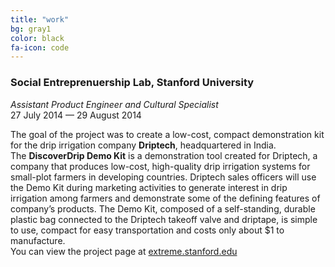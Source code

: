```yaml
---
title: "work"
bg: gray1
color: black
fa-icon: code
---
```

<h3>Social Entreprenuership Lab, Stanford University</h3>

*Assistant Product Engineer and Cultural Specialist* <br /> 27 July 2014 &mdash; 29 August 2014

The goal of the project was to create a low-cost, compact demonstration kit for the drip irrigation company <strong>Driptech</strong>, headquartered in India. The <strong>DiscoverDrip Demo Kit</strong> is a demonstration tool created for Driptech, a company that produces low-cost, high-quality drip irrigation systems for small-plot farmers in developing countries. Driptech sales officers will use the Demo Kit during marketing activities to generate interest in drip irrigation among farmers and demonstrate some of the defining features of company’s products. The Demo Kit, composed of a self-standing, durable plastic bag connected to the Driptech takeoff valve and driptape, is simple to use, compact for easy transportation and costs only about $1 to manufacture. 
<br />You can view the project page at <a href="http://extreme.stanford.edu/projects/discoverdrip" target="_blank">extreme.stanford.edu</a>